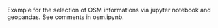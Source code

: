 Example for the selection of OSM informations via jupyter notebook and geopandas. See comments in osm.ipynb.
